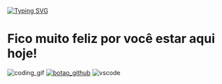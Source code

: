 [![Typing SVG](https://readme-typing-svg.demolab.com/?lines=Sejam+muito+bem+vindos...;Welcome+to+the+profile+of...;Pedro+Arthur+Barrantes!&center=true)](https://git.io/typing-svg)
<h1>Fico muito feliz por você estar aqui hoje!</h1>
<img src="https://media1.giphy.com/media/v1.Y2lkPTc5MGI3NjExOXVuMno4c295NWp5YXV1MXQ4a3k3eHUyZ3B6eHNpNGpnOWVlYjNiZyZlcD12MV9pbnRlcm5hbF9naWZfYnlfaWQmY3Q9Zw/qgQUggAC3Pfv687qPC/giphy.gif" alt="coding_gif">
<a href="https://www.linkedin.com/in/pedro-arthur-barrantes/"><img src="https://img.shields.io/badge/LinkedIn-0077B5?style=for-the-badge&logo=linkedin&logoColor=white" alt="botao_github"></a>
</a><img src="https://img.shields.io/badge/Visual_Studio_Code-0078D4?style=for-the-badge&logo=visual%20studio%20code&logoColor=white" alt="vscode">
<!---
PedroArthurBarrantesDev/PedroArthurBarrantesDev is a repository because its `README.md` (this file) appears on your GitHub profile.
You can click the Preview link to take a look at your changes.
--->
